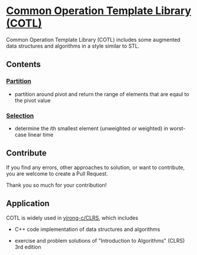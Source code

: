# [Common Operation Template Library (COTL)](https://github.com/yirong-c/common-operation-template-library)

Common Operation Template Library (COTL) includes 
some augmented data structures and algorithms
in a style similar to STL.

## Contents

### [Partition](https://github.com/yirong-c/common-operation-template-library/blob/dev/include/partition.hpp)

- partition around pivot and return the range of elements that are eqaul to the pivot value

### [Selection](https://github.com/yirong-c/common-operation-template-library/blob/dev/include/selection.hpp)

- determine the *i*th smallest element (unweighted or weighted) in worst-case linear time

## Contribute

If you find any errors, other approaches to solution, 
or want to contribute,
you are welcome to create a Pull Request.

Thank you so much for your contribution!

## Application

COTL is widely used in [yirong-c/CLRS](https://github.com/yirong-c/CLRS),
which includes

- C++ code implementation of data structures and algorithms

- exercise and problem solutions of "Introduction to Algorithms" (CLRS) 3rd edition 
